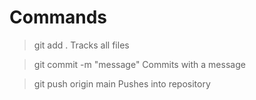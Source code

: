 # Commands
> git add .
Tracks all files

> git commit -m "message"
Commits with a message

> git push origin main
Pushes into repository
